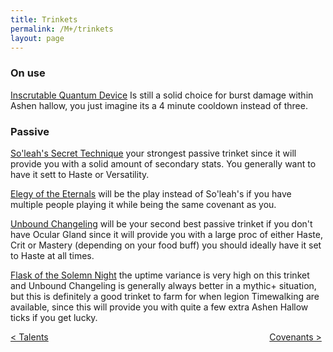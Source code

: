 ```yaml
---
title: Trinkets
permalink: /M+/trinkets
layout: page
---
```



### On use

[Inscrutable Quantum Device](https://www.wowhead.com/item=179350/inscrutable-quantum-device?bonus=6805:1472) Is still a solid choice for burst damage within Ashen hallow, you just imagine its a 4 minute cooldown instead of three.

### Passive

[So'leah's Secret Technique](https://www.wowhead.com/item=185818/soleahs-secret-technique?bonus=6805)
your strongest passive trinket since it will provide you with a solid amount of secondary stats. You generally want to have it sett to Haste or Versatility.

[Elegy of the Eternals](https://ptr.wowhead.com/item=188270/elegy-of-the-eternals?bonus=6805) will be the play instead of So'leah's if you have multiple people playing it while being the same covenant as you.

[Unbound Changeling](https://www.wowhead.com/item=178708/unbound-changeling?bonus=6805:1472)
will be your second best passive trinket if you don't have Ocular Gland since it will provide you with a large proc of either Haste, Crit or Mastery (depending on your food buff) you should ideally have it set to Haste at all times.

[Flask of the Solemn Night](https://www.wowhead.com/item=137484/flask-of-the-solemn-night?bonus=1826:1472) the uptime variance is very high on this trinket and Unbound Changeling is generally always better in a mythic+ situation, but this is definitely a good trinket to farm for when legion Timewalking are available, since this will provide you with quite a few extra Ashen Hallow ticks if you get lucky.

<div>
<div style="text-align:left;display: inline-block;width: 49%;">
<a href="/M+/talents"> < Talents</a>
</div>
<div style="text-align:right;display: inline-block;width: 49%;">
<a href="/M+/covenants"> Covenants ></a>
</div>
</div>
